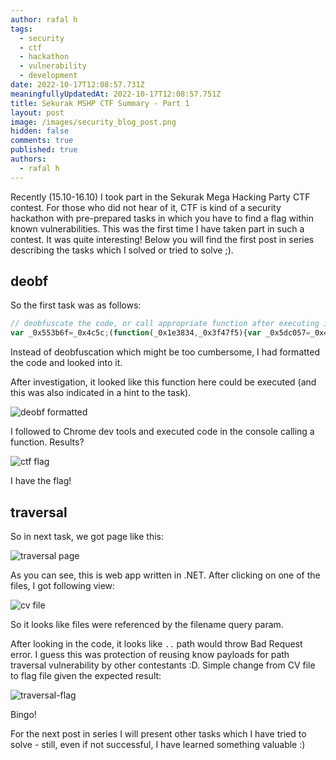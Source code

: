 ```yaml
---
author: rafal h
tags:
  - security
  - ctf
  - hackathon
  - vulnerability
  - development
date: 2022-10-17T12:08:57.731Z
meaningfullyUpdatedAt: 2022-10-17T12:08:57.751Z
title: Sekurak MSHP CTF Summary - Part 1
layout: post
image: /images/security_blog_post.png
hidden: false
comments: true
published: true
authors:
  - rafal h
---
```

Recently (15.10-16.10) I took part in the Sekurak Mega Hacking Party CTF contest. For those who did not hear of it, CTF is kind of a security hackathon with pre-prepared tasks in which you have to find a flag within known vulnerabilities. This was the first time I have taken part in such a contest. It was quite interesting! Below you will find the first post in series describing the tasks which I solved or tried to solve ;).

## **d﻿eobf**

So the first task was as follows: 

```js
// deobfuscate the code, or call appropriate function after executing it, to get the flag
var _0x553b6f=_0x4c5c;(function(_0x1e3834,_0x3f47f5){var _0x5dc057=_0x4c5c,_0x3162e1=_0x1e3834();while(!![]){try{var _0x4d3ec8=parseInt(_0x5dc057(0xc5,'q)cg'))/0x1+parseInt(_0x5dc057(0xc9,'rLxo'))/0x2*(parseInt(_0x5dc057(0xc8,'Khqd'))/0x3)+-parseInt(_0x5dc057(0xb8,'ucN2'))/0x4*(parseInt(_0x5dc057(0xb7,'g0t9'))/0x5)+-parseInt(_0x5dc057(0xb6,'rW2u'))/0x6+parseInt(_0x5dc057(0xbe,'X0LD'))/0x7+parseInt(_0x5dc057(0xba,'KPPr'))/0x8*(-parseInt(_0x5dc057(0xbf,'9ewY'))/0x9)+parseInt(_0x5dc057(0xbb,'H%x$'))/0xa*(parseInt(_0x5dc057(0xcc,'rNIa'))/0xb);if(_0x4d3ec8===_0x3f47f5)break;else _0x3162e1['push'](_0x3162e1['shift']());}catch(_0x1ec551){_0x3162e1['push'](_0x3162e1['shift']());}}}(_0x4ade,0xade96),[][_0x553b6f(0xbc,'Kmu$')][_0x553b6f(0xc0,'De1O')]=()=>window[_0x553b6f(0xca,'xKir')](_0x553b6f(0xc2,'rW2u')));function _0x4c5c(_0x17c2b0,_0x231ba2){var _0x4adec6=_0x4ade();return _0x4c5c=function(_0x4c5c7a,_0x22dce2){_0x4c5c7a=_0x4c5c7a-0xb6;var _0x3f97df=_0x4adec6[_0x4c5c7a];if(_0x4c5c['KZZRud']===undefined){var _0x39ebb7=function(_0x507494){var _0x54c208='abcdefghijklmnopqrstuvwxyzABCDEFGHIJKLMNOPQRSTUVWXYZ0123456789+/=';var _0x2eca4b='',_0x180c44='';for(var _0x31cf09=0x0,_0x153548,_0x11dd12,_0x3e2f84=0x0;_0x11dd12=_0x507494['charAt'](_0x3e2f84++);~_0x11dd12&&(_0x153548=_0x31cf09%0x4?_0x153548*0x40+_0x11dd12:_0x11dd12,_0x31cf09++%0x4)?_0x2eca4b+=String['fromCharCode'](0xff&_0x153548>>(-0x2*_0x31cf09&0x6)):0x0){_0x11dd12=_0x54c208['indexOf'](_0x11dd12);}for(var _0x4d8e2b=0x0,_0x4afade=_0x2eca4b['length'];_0x4d8e2b<_0x4afade;_0x4d8e2b++){_0x180c44+='%'+('00'+_0x2eca4b['charCodeAt'](_0x4d8e2b)['toString'](0x10))['slice'](-0x2);}return decodeURIComponent(_0x180c44);};var _0x40e39c=function(_0x14c145,_0x38c081){var _0x181656=[],_0x3d9ee9=0x0,_0x3afb58,_0x3dd4ab='';_0x14c145=_0x39ebb7(_0x14c145);var _0x31f48b;for(_0x31f48b=0x0;_0x31f48b<0x100;_0x31f48b++){_0x181656[_0x31f48b]=_0x31f48b;}for(_0x31f48b=0x0;_0x31f48b<0x100;_0x31f48b++){_0x3d9ee9=(_0x3d9ee9+_0x181656[_0x31f48b]+_0x38c081['charCodeAt'](_0x31f48b%_0x38c081['length']))%0x100,_0x3afb58=_0x181656[_0x31f48b],_0x181656[_0x31f48b]=_0x181656[_0x3d9ee9],_0x181656[_0x3d9ee9]=_0x3afb58;}_0x31f48b=0x0,_0x3d9ee9=0x0;for(var _0x3b0565=0x0;_0x3b0565<_0x14c145['length'];_0x3b0565++){_0x31f48b=(_0x31f48b+0x1)%0x100,_0x3d9ee9=(_0x3d9ee9+_0x181656[_0x31f48b])%0x100,_0x3afb58=_0x181656[_0x31f48b],_0x181656[_0x31f48b]=_0x181656[_0x3d9ee9],_0x181656[_0x3d9ee9]=_0x3afb58,_0x3dd4ab+=String['fromCharCode'](_0x14c145['charCodeAt'](_0x3b0565)^_0x181656[(_0x181656[_0x31f48b]+_0x181656[_0x3d9ee9])%0x100]);}return _0x3dd4ab;};_0x4c5c['cCKsUi']=_0x40e39c,_0x17c2b0=arguments,_0x4c5c['KZZRud']=!![];}var _0x277549=_0x4adec6[0x0],_0x534e81=_0x4c5c7a+_0x277549,_0x4a09ac=_0x17c2b0[_0x534e81];return!_0x4a09ac?(_0x4c5c['nXMkoz']===undefined&&(_0x4c5c['nXMkoz']=!![]),_0x3f97df=_0x4c5c['cCKsUi'](_0x3f97df,_0x22dce2),_0x17c2b0[_0x534e81]=_0x3f97df):_0x3f97df=_0x4a09ac,_0x3f97df;},_0x4c5c(_0x17c2b0,_0x231ba2);}function _0x4ade(){var _0x2f84c2=['W6FcR8kFaCoHWOv8','x14FoxX0WQ3cVG','WQ4IWQRdIc8UW6CthW','cSoCW4i7t14EWPeKWQKBW6dcMW','vmoVja7cUSo+vb7dGhfRWRK','W6qpbriGWPCga8k9WRBcJrmz','dwvRW4xcHW','DSokWO3dNrekW4/cRa','WRDDWPSZc8oOW6ldV8kJrN1beComsXbiimosW53cHmoEe8kMea','W5/dImo/WPxcUCoxjmo9ehD6Bmou','W6FcU8obWPNdNCkiW7RcKCokE0xcRG','W5ldGSkbAZy/WQvyqrOGW4S','WOJcPaHrW7m/WPRcJIxdUr3dSa','gqrMsCkWWR3cNKyN','W6hdMxxcQ14qW5Pl','jxxcLCk+grNcGsmTW4PlDa','tq/cNWJcTq','cmk+W5hcL8o2WPxcOKtdSLZcSbi','WRDrW4VcImkwbmo2ySolq0ym','W4a7W65uuCkMWRNdGCkguwz6hW','fmo+q8kSW7dcLxdcKea','DmogW5NcUWGEW6/cTZi1','i8kxzmormmkyWRD1'];_0x4ade=function(){return _0x2f84c2;};return _0x4ade();}
```

Instead of deobfuscation which might be too cumbersome, I had formatted the code and looked into it.

After investigation, it looked like this function here could be executed (and this was also indicated in a hint to the task).

<div class="image"><img src="/images/screenshot-2022-10-17-at-14.28.51.png" alt="deobf formatted" title="deobf code formatted"  /> </div>

I﻿ followed to Chrome dev tools and executed code in the console calling a function. Results? 

<div class="image"><img src="/images/screenshot-2022-10-17-at-14.40.10.png" alt="ctf flag" title="ctf flag"/> </div>

I﻿ have the flag!

## **traversal**

S﻿o in next task, we got page like this:

<div class="image"><img src="/images/screencapture-172-105-146-185-1337-2022-10-17-14_52_21.png" alt="traversal page" title="traversal page"  /> </div>

A﻿s you can see, this is web app written in .NET. After clicking on one of the files, I got following view: 

<div class="image"><img src="/images/screenshot-2022-10-17-at-14.52.39.png" alt="cv file" title="cv file"   /> </div>

So it looks like files were referenced by the filename query param.

After looking in the code, it looks like `..` path would throw Bad Request error. I guess this was protection of reusing know payloads for path traversal vulnerability by other contestants :D. Simple change from CV file to flag file given the expected result:

<div class="image"><img src="/images/screenshot-2022-10-17-at-14.52.56.png" alt="traversal-flag" title="traversal-flag"  /> </div>

B﻿ingo! 

F﻿or the next post in series I will present other tasks which I have tried to solve - still, even if not successful, I have learned something valuable :)
